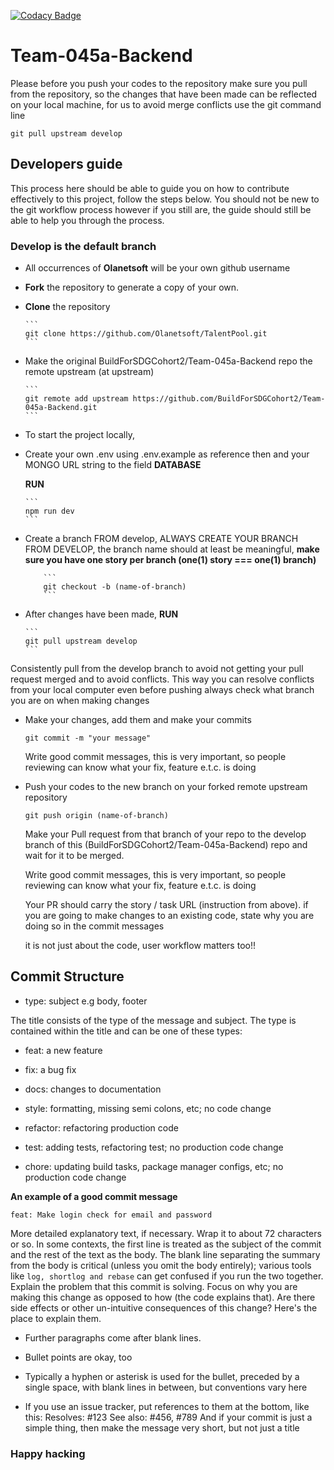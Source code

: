 [![Codacy Badge](https://api.codacy.com/project/badge/Grade/2418e75d5b384b39902c3a77e34de1fa)](https://app.codacy.com/gh/BuildForSDGCohort2/Team-045a-Backend?utm_source=github.com&utm_medium=referral&utm_content=BuildForSDGCohort2/Team-045a-Backend&utm_campaign=Badge_Grade_Settings)

# Team-045a-Backend

Please before you push your codes to the repository make sure you pull from the repository, so the changes that have been made can be reflected on your local machine, for us to avoid merge conflicts use the git command line

    git pull upstream develop

## Developers guide

This process here should be able to guide you on how to contribute effectively to this project, follow the steps below. You should not be new to the git workflow process however if you still are, the guide should still be able to help you through the process.

### Develop is the default branch

- All occurrences of **Olanetsoft** will be your own github username

- **Fork** the repository to generate a copy of your own.

- **Clone** the repository

      ```
      git clone https://github.com/Olanetsoft/TalentPool.git
      ```

- Make the original BuildForSDGCohort2/Team-045a-Backend repo the remote upstream (at upstream)

      ```
      git remote add upstream https://github.com/BuildForSDGCohort2/Team-045a-Backend.git
      ```

- To start the project locally,

- Create your own .env using .env.example as reference then and your MONGO URL string to the field **DATABASE**

  **RUN**

      ```
      npm run dev
      ```

- Create a branch FROM develop, ALWAYS CREATE YOUR BRANCH FROM DEVELOP,
  the branch name should at least be meaningful, **make sure you have one story per branch (one(1) story === one(1) branch)**

          ```
          git checkout -b (name-of-branch)
          ```

- After changes have been made, **RUN**

      ```
      git pull upstream develop
      ```

Consistently pull from the develop branch to avoid not getting your pull request merged and to avoid conflicts.
This way you can resolve conflicts from your local computer even before pushing always check what branch you are on when making changes

- Make your changes, add them and make your commits

  ```
  git commit -m "your message"
  ```

  Write good commit messages, this is very important, so people reviewing can know what your fix, feature e.t.c. is doing

- Push your codes to the new branch on your forked remote upstream repository

  ```
  git push origin (name-of-branch)
  ```

  Make your Pull request from that branch of your repo to the develop branch of this (BuildForSDGCohort2/Team-045a-Backend) repo and wait for it to be merged.

  Write good commit messages, this is very important, so people reviewing can know what your fix, feature e.t.c. is doing

  Your PR should carry the story / task URL (instruction from above).
  if you are going to make changes to an existing code, state why you are doing so in the commit messages

  it is not just about the code, user workflow matters too!!

## Commit Structure

- type: subject e.g body, footer

The title consists of the type of the message and subject.
The type is contained within the title and can be one of these types:

- feat: a new feature

- fix: a bug fix

- docs: changes to documentation

- style: formatting, missing semi colons, etc; no code change

- refactor: refactoring production code

- test: adding tests, refactoring test; no production code change

- chore: updating build tasks, package manager configs, etc; no production code change

**An example of a good commit message**

    feat: Make login check for email and password

More detailed explanatory text, if necessary. Wrap it to about 72 characters or so. In some contexts, the first line is treated as the
subject of the commit and the rest of the text as the body. The blank line separating the summary from the body is critical (unless
you omit the body entirely); various tools like `log, shortlog and rebase` can get confused if you run the two together.
Explain the problem that this commit is solving. Focus on why you are making this change as opposed to how (the code explains that).
Are there side effects or other un-intuitive consequences of this change? Here's the place to explain them.

- Further paragraphs come after blank lines.

- Bullet points are okay, too

- Typically a hyphen or asterisk is used for the bullet, preceded
  by a single space, with blank lines in between, but conventions vary here

- If you use an issue tracker, put references to them at the bottom,
  like this:
  Resolves: #123
  See also: #456, #789
  And if your commit is just a simple thing, then make the message very short, but not just a title

### Happy hacking
